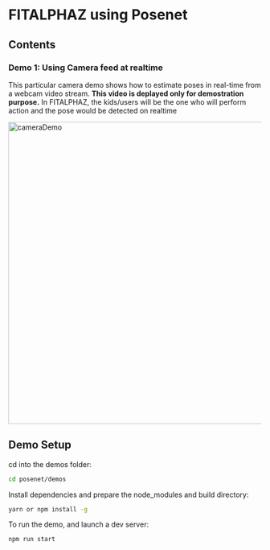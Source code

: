 # FITALPHAZ using Posenet

## Contents

### Demo 1: Using Camera feed at realtime

This particular camera demo shows how to estimate poses in real-time from a webcam video stream. **This video is deplayed only for demostration purpose.** 
In FITALPHAZ, the kids/users will be the one who will perform action and the pose would be detected on realtime 

<img src="https://raw.githubusercontent.com/tensorflow/tfjs-models/master/posenet/demos/camera.gif" alt="cameraDemo" style="width: 600px;"/>




## Demo Setup

cd into the demos folder:

```sh
cd posenet/demos
```

Install dependencies and prepare the node_modules and build directory:

```sh
yarn or npm install -g
```

To run the demo, and launch a dev server:

```sh
npm run start
```
